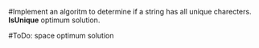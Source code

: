 #Implement an algoritm to determine if a string has all unique charecters.
**IsUnique** optimum solution.

#ToDo:
space optimum solution